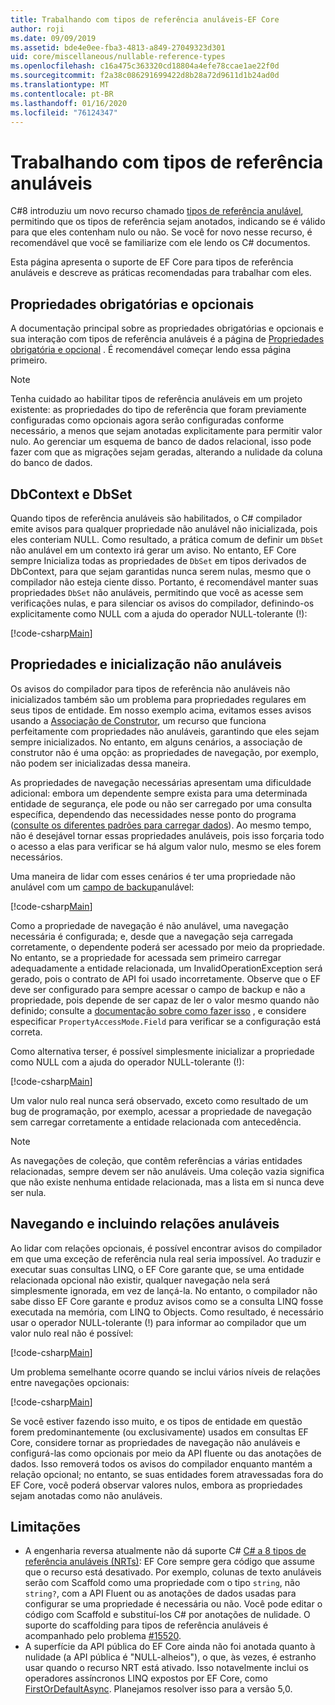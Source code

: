 ```yaml
---
title: Trabalhando com tipos de referência anuláveis-EF Core
author: roji
ms.date: 09/09/2019
ms.assetid: bde4e0ee-fba3-4813-a849-27049323d301
uid: core/miscellaneous/nullable-reference-types
ms.openlocfilehash: c16a475c363320cd18804a4efe78ccae1ae22f0d
ms.sourcegitcommit: f2a38c086291699422d8b28a72d9611d1b24ad0d
ms.translationtype: MT
ms.contentlocale: pt-BR
ms.lasthandoff: 01/16/2020
ms.locfileid: "76124347"
---
```

# <a name="working-with-nullable-reference-types"></a>Trabalhando com tipos de referência anuláveis

C#8 introduziu um novo recurso chamado [tipos de referência anulável](/dotnet/csharp/tutorials/nullable-reference-types), permitindo que os tipos de referência sejam anotados, indicando se é válido para que eles contenham nulo ou não. Se você for novo nesse recurso, é recomendável que você se familiarize com ele lendo os C# documentos.

Esta página apresenta o suporte de EF Core para tipos de referência anuláveis e descreve as práticas recomendadas para trabalhar com eles.

## <a name="required-and-optional-properties"></a>Propriedades obrigatórias e opcionais

A documentação principal sobre as propriedades obrigatórias e opcionais e sua interação com tipos de referência anuláveis é a página de [Propriedades obrigatória e opcional](xref:core/modeling/entity-properties#required-and-optional-properties) . É recomendável começar lendo essa página primeiro.

> [!NOTE]
> Tenha cuidado ao habilitar tipos de referência anuláveis em um projeto existente: as propriedades do tipo de referência que foram previamente configuradas como opcionais agora serão configuradas conforme necessário, a menos que sejam anotadas explicitamente para permitir valor nulo. Ao gerenciar um esquema de banco de dados relacional, isso pode fazer com que as migrações sejam geradas, alterando a nulidade da coluna do banco de dados.

## <a name="dbcontext-and-dbset"></a>DbContext e DbSet

Quando tipos de referência anuláveis são habilitados, o C# compilador emite avisos para qualquer propriedade não anulável não inicializada, pois eles conteriam NULL. Como resultado, a prática comum de definir um `DbSet` não anulável em um contexto irá gerar um aviso. No entanto, EF Core sempre Inicializa todas as propriedades de `DbSet` em tipos derivados de DbContext, para que sejam garantidas nunca serem nulas, mesmo que o compilador não esteja ciente disso. Portanto, é recomendável manter suas propriedades `DbSet` não anuláveis, permitindo que você as acesse sem verificações nulas, e para silenciar os avisos do compilador, definindo-os explicitamente como NULL com a ajuda do operador NULL-tolerante (!):

[!code-csharp[Main](../../../samples/core/Miscellaneous/NullableReferenceTypes/NullableReferenceTypesContext.cs?name=Context&highlight=3-4)]

## <a name="non-nullable-properties-and-initialization"></a>Propriedades e inicialização não anuláveis

Os avisos do compilador para tipos de referência não anuláveis não inicializados também são um problema para propriedades regulares em seus tipos de entidade. Em nosso exemplo acima, evitamos esses avisos usando a [Associação de Construtor](xref:core/modeling/constructors), um recurso que funciona perfeitamente com propriedades não anuláveis, garantindo que eles sejam sempre inicializados. No entanto, em alguns cenários, a associação de construtor não é uma opção: as propriedades de navegação, por exemplo, não podem ser inicializadas dessa maneira.

As propriedades de navegação necessárias apresentam uma dificuldade adicional: embora um dependente sempre exista para uma determinada entidade de segurança, ele pode ou não ser carregado por uma consulta específica, dependendo das necessidades nesse ponto do programa ([consulte os diferentes padrões para carregar dados](xref:core/querying/related-data)). Ao mesmo tempo, não é desejável tornar essas propriedades anuláveis, pois isso forçaria todo o acesso a elas para verificar se há algum valor nulo, mesmo se eles forem necessários.

Uma maneira de lidar com esses cenários é ter uma propriedade não anulável com um [campo de backup](xref:core/modeling/backing-field)anulável:

[!code-csharp[Main](../../../samples/core/Miscellaneous/NullableReferenceTypes/Order.cs?range=10-17)]

Como a propriedade de navegação é não anulável, uma navegação necessária é configurada; e, desde que a navegação seja carregada corretamente, o dependente poderá ser acessado por meio da propriedade. No entanto, se a propriedade for acessada sem primeiro carregar adequadamente a entidade relacionada, um InvalidOperationException será gerado, pois o contrato de API foi usado incorretamente. Observe que o EF deve ser configurado para sempre acessar o campo de backup e não a propriedade, pois depende de ser capaz de ler o valor mesmo quando não definido; consulte a [documentação sobre como fazer isso](xref:core/modeling/backing-field) , e considere especificar `PropertyAccessMode.Field` para verificar se a configuração está correta.

Como alternativa terser, é possível simplesmente inicializar a propriedade como NULL com a ajuda do operador NULL-tolerante (!):

[!code-csharp[Main](../../../samples/core/Miscellaneous/NullableReferenceTypes/Order.cs?range=19)]

Um valor nulo real nunca será observado, exceto como resultado de um bug de programação, por exemplo, acessar a propriedade de navegação sem carregar corretamente a entidade relacionada com antecedência.

> [!NOTE]
> As navegações de coleção, que contêm referências a várias entidades relacionadas, sempre devem ser não anuláveis. Uma coleção vazia significa que não existe nenhuma entidade relacionada, mas a lista em si nunca deve ser nula.

## <a name="navigating-and-including-nullable-relationships"></a>Navegando e incluindo relações anuláveis

Ao lidar com relações opcionais, é possível encontrar avisos do compilador em que uma exceção de referência nula real seria impossível. Ao traduzir e executar suas consultas LINQ, o EF Core garante que, se uma entidade relacionada opcional não existir, qualquer navegação nela será simplesmente ignorada, em vez de lançá-la. No entanto, o compilador não sabe disso EF Core garante e produz avisos como se a consulta LINQ fosse executada na memória, com LINQ to Objects. Como resultado, é necessário usar o operador NULL-tolerante (!) para informar ao compilador que um valor nulo real não é possível:

[!code-csharp[Main](../../../samples/core/Miscellaneous/NullableReferenceTypes/Program.cs?range=46)]

Um problema semelhante ocorre quando se inclui vários níveis de relações entre navegações opcionais:

[!code-csharp[Main](../../../samples/core/Miscellaneous/NullableReferenceTypes/Program.cs?range=36-39&highlight=2)]

Se você estiver fazendo isso muito, e os tipos de entidade em questão forem predominantemente (ou exclusivamente) usados em consultas EF Core, considere tornar as propriedades de navegação não anuláveis e configurá-las como opcionais por meio da API fluente ou das anotações de dados. Isso removerá todos os avisos do compilador enquanto mantém a relação opcional; no entanto, se suas entidades forem atravessadas fora do EF Core, você poderá observar valores nulos, embora as propriedades sejam anotadas como não anuláveis.

## <a name="limitations"></a>Limitações

* A engenharia reversa atualmente não dá suporte C# [ C# a 8 tipos de referência anuláveis (NRTs)](/dotnet/csharp/tutorials/nullable-reference-types): EF Core sempre gera código que assume que o recurso está desativado. Por exemplo, colunas de texto anuláveis serão com Scaffold como uma propriedade com o tipo `string`, não `string?`, com a API Fluent ou as anotações de dados usadas para configurar se uma propriedade é necessária ou não. Você pode editar o código com Scaffold e substituí-los C# por anotações de nulidade. O suporte do scaffolding para tipos de referência anuláveis é acompanhado pelo problema [#15520](https://github.com/aspnet/EntityFrameworkCore/issues/15520).
* A superfície da API pública do EF Core ainda não foi anotada quanto à nulidade (a API pública é "NULL-alheios"), o que, às vezes, é estranho usar quando o recurso NRT está ativado. Isso notavelmente inclui os operadores assíncronos LINQ expostos por EF Core, como [FirstOrDefaultAsync](/dotnet/api/microsoft.entityframeworkcore.entityframeworkqueryableextensions.firstordefaultasync#Microsoft_EntityFrameworkCore_EntityFrameworkQueryableExtensions_FirstOrDefaultAsync__1_System_Linq_IQueryable___0__System_Linq_Expressions_Expression_System_Func___0_System_Boolean___System_Threading_CancellationToken_). Planejamos resolver isso para a versão 5,0.

